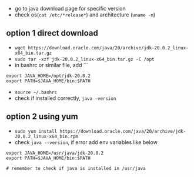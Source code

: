- go to java download page for specific version
- check os(`cat /etc/*release*`) and architecture (`uname -m`)

## option 1 direct download

- `wget https://download.oracle.com/java/20/archive/jdk-20.0.2_linux-x64_bin.tar.gz`
- `sudo tar -xzf jdk-20.0.2_linux-x64_bin.tar.gz -C /opt`
- in bashrc or similar file, add ```
```
export JAVA_HOME=/opt/jdk-20.0.2
export PATH=$JAVA_HOME/bin:$PATH
```
- `source ~/.bashrc`
- check if installed correctly, `java -version`

## option 2 using yum
- `sudo yum install https://download.oracle.com/java/20/archive/jdk-20.0.2_linux-x64_bin.rpm`
- check `java --version`, if error add env variables like below
```
export JAVA_HOME=/usr/java/jdk-20.0.2
export PATH=$JAVA_HOME/bin:$PATH

# remember to check if java is installed in /usr/java
```
